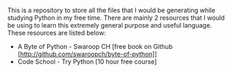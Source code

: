 This is a repository to store all the files that I would be generating while studying Python in my free time. There are mainly 2 resources that I would be using to learn this extremely general purpose and useful language. These resources are listed below:
- A Byte of Python - Swaroop CH [free book on Github [http://github.com/swaroopch/byte-of-python]]
- Code School - Try Python [10 hour free course]
